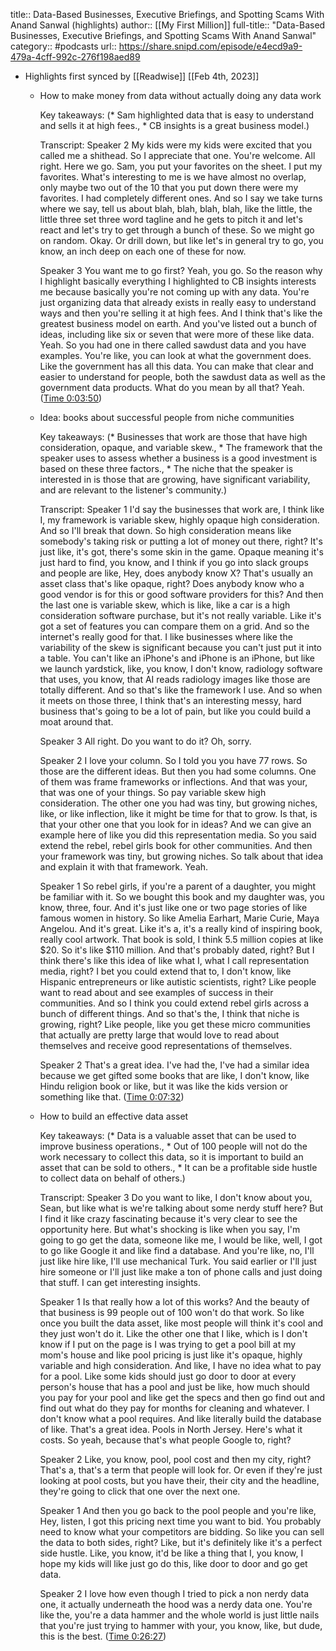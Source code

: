 title:: Data-Based Businesses, Executive Briefings, and Spotting Scams With Anand Sanwal (highlights)
author:: [[My First Million]]
full-title:: "Data-Based Businesses, Executive Briefings, and Spotting Scams With Anand Sanwal"
category:: #podcasts
url:: https://share.snipd.com/episode/e4ecd9a9-479a-4cff-992c-276f198aed89

- Highlights first synced by [[Readwise]] [[Feb 4th, 2023]]
	- How to make money from data without actually doing any data work
	  
	  Key takeaways:
	  (* Sam highlighted data that is easy to understand and sells it at high fees., * CB insights is a great business model.)
	  
	  Transcript:
	  Speaker 2
	  My kids were my kids were excited that you called me a shithead. So I appreciate that one. You're welcome. All right. Here we go. Sam, you put your favorites on the sheet. I put my favorites. What's interesting to me is we have almost no overlap, only maybe two out of the 10 that you put down there were my favorites. I had completely different ones. And so I say we take turns where we say, tell us about blah, blah, blah, blah, like the little, the little three set three word tagline and he gets to pitch it and let's react and let's try to get through a bunch of these. So we might go on random. Okay. Or drill down, but like let's in general try to go, you know, an inch deep on each one of these for now.
	  
	  Speaker 3
	  You want me to go first? Yeah, you go. So the reason why I highlight basically everything I highlighted to CB insights interests me because basically you're not coming up with any data. You're just organizing data that already exists in really easy to understand ways and then you're selling it at high fees. And I think that's like the greatest business model on earth. And you've listed out a bunch of ideas, including like six or seven that were more of these like data. Yeah. So you had one in there called sawdust data and you have examples. You're like, you can look at what the government does. Like the government has all this data. You can make that clear and easier to understand for people, both the sawdust data as well as the government data products. What do you mean by all that? Yeah. ([Time 0:03:50](https://share.snipd.com/snip/aef85c0e-0522-4df7-a44e-730c40e050d6))
	- Idea: books about successful people from niche communities
	  
	  Key takeaways:
	  (* Businesses that work are those that have high consideration, opaque, and variable skew., * The framework that the speaker uses to assess whether a business is a good investment is based on these three factors., * The niche that the speaker is interested in is those that are growing, have significant variability, and are relevant to the listener's community.)
	  
	  Transcript:
	  Speaker 1
	  I'd say the businesses that work are, I think like I, my framework is variable skew, highly opaque high consideration. And so I'll break that down. So high consideration means like somebody's taking risk or putting a lot of money out there, right? It's just like, it's got, there's some skin in the game. Opaque meaning it's just hard to find, you know, and I think if you go into slack groups and people are like, Hey, does anybody know X? That's usually an asset class that's like opaque, right? Does anybody know who a good vendor is for this or good software providers for this? And then the last one is variable skew, which is like, like a car is a high consideration software purchase, but it's not really variable. Like it's got a set of features you can compare them on a grid. And so the internet's really good for that. I like businesses where like the variability of the skew is significant because you can't just put it into a table. You can't like an iPhone's and iPhone is an iPhone, but like we launch yardstick, like, you know, I don't know, radiology software that uses, you know, that AI reads radiology images like those are totally different. And so that's like the framework I use. And so when it meets on those three, I think that's an interesting messy, hard business that's going to be a lot of pain, but like you could build a moat around that.
	  
	  Speaker 3
	  All right. Do you want to do it? Oh, sorry.
	  
	  Speaker 2
	  I love your column. So I told you you have 77 rows. So those are the different ideas. But then you had some columns. One of them was frame frameworks or inflections. And that was your, that was one of your things. So pay variable skew high consideration. The other one you had was tiny, but growing niches, like, or like inflection, like it might be time for that to grow. Is that, is that your other one that you look for in ideas? And we can give an example here of like you did this representation media. So you said extend the rebel, rebel girls book for other communities. And then your framework was tiny, but growing niches. So talk about that idea and explain it with that framework. Yeah.
	  
	  Speaker 1
	  So rebel girls, if you're a parent of a daughter, you might be familiar with it. So we bought this book and my daughter was, you know, three, four. And it's just like one or two page stories of like famous women in history. So like Amelia Earhart, Marie Curie, Maya Angelou. And it's great. Like it's a, it's a really kind of inspiring book, really cool artwork. That book is sold, I think 5.5 million copies at like $20. So it's like $110 million. And that's probably dated, right? But I think there's like this idea of like what I, what I call representation media, right? I bet you could extend that to, I don't know, like Hispanic entrepreneurs or like autistic scientists, right? Like people want to read about and see examples of success in their communities. And so I think you could extend rebel girls across a bunch of different things. And so that's the, I think that niche is growing, right? Like people, like you get these micro communities that actually are pretty large that would love to read about themselves and receive good representations of themselves.
	  
	  Speaker 2
	  That's a great idea. I've had the, I've had a similar idea because we get gifted some books that are like, I don't know, like Hindu religion book or like, but it was like the kids version or something like that. ([Time 0:07:32](https://share.snipd.com/snip/5df37457-6bb0-4ca3-a9d5-63833782e4a5))
	- How to build an effective data asset
	  
	  Key takeaways:
	  (* Data is a valuable asset that can be used to improve business operations., * Out of 100 people will not do the work necessary to collect this data, so it is important to build an asset that can be sold to others., * It can be a profitable side hustle to collect data on behalf of others.)
	  
	  Transcript:
	  Speaker 3
	  Do you want to like, I don't know about you, Sean, but like what is we're talking about some nerdy stuff here? But I find it like crazy fascinating because it's very clear to see the opportunity here. But what's shocking is like when you say, I'm going to go get the data, someone like me, I would be like, well, I got to go like Google it and like find a database. And you're like, no, I'll just like hire like, I'll use mechanical Turk. You said earlier or I'll just hire someone or I'll just like make a ton of phone calls and just doing that stuff. I can get interesting insights.
	  
	  Speaker 1
	  Is that really how a lot of this works? And the beauty of that business is 99 people out of 100 won't do that work. So like once you built the data asset, like most people will think it's cool and they just won't do it. Like the other one that I like, which is I don't know if I put on the page is I was trying to get a pool bill at my mom's house and like pool pricing is just like it's opaque, highly variable and high consideration. And like, I have no idea what to pay for a pool. Like some kids should just go door to door at every person's house that has a pool and just be like, how much should you pay for your pool and like get the specs and then go find out and find out what do they pay for months for cleaning and whatever. I don't know what a pool requires. And like literally build the database of like. That's a great idea. Pools in North Jersey. Here's what it costs. So yeah, because that's what people Google to, right?
	  
	  Speaker 2
	  Like, you know, pool, pool cost and then my city, right? That's a, that's a term that people will look for. Or even if they're just looking at pool costs, but you have their, their city and the headline, they're going to click that one over the next one.
	  
	  Speaker 1
	  And then you go back to the pool people and you're like, Hey, listen, I got this pricing next time you want to bid. You probably need to know what your competitors are bidding. So like you can sell the data to both sides, right? Like, but it's definitely like it's a perfect side hustle. Like, you know, it'd be like a thing that I, you know, I hope my kids will like just go do this, like door to door and go get data.
	  
	  Speaker 2
	  I love how even though I tried to pick a non nerdy data one, it actually underneath the hood was a nerdy data one. You're like the, you're a data hammer and the whole world is just little nails that you're just trying to hammer with your, you know, like, but dude, this is the best. ([Time 0:26:27](https://share.snipd.com/snip/0d7e5c50-f4c0-484f-9a26-aba734560988))